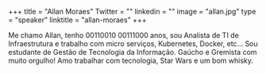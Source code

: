 +++ 
title = "Allan Moraes" 
Twitter = "" 
linkedin = "" 
image = "allan.jpg" 
type = "speaker" 
linktitle = "allan-moraes" 
+++ 

Me chamo Allan, tenho 00110010 00111000 anos, sou Analista de TI de Infraestrutura e trabalho com micro serviços, Kubernetes, Docker, etc... Sou estudante de Gestão de Tecnologia da Informação. Gaúcho e Gremista com muito orgulho! Amo trabalhar com tecnologia, Star Wars e um bom whisky.
